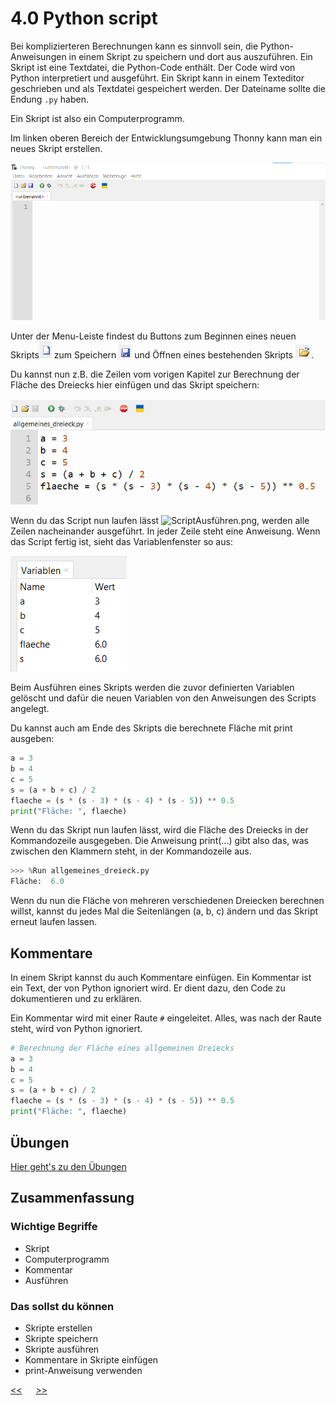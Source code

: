 # 4.0 Python script

Bei komplizierteren Berechnungen kann es sinnvoll sein, 
die Python-Anweisungen in einem Skript zu speichern und 
dort aus auszuführen. 
Ein Skript ist eine Textdatei, die Python-Code enthält. 
Der Code wird von Python interpretiert und ausgeführt. 
Ein Skript kann in einem Texteditor geschrieben 
und als Textdatei gespeichert werden. 
Der Dateiname sollte die Endung `.py` haben.

Ein Skript ist also ein Computerprogramm.

Im linken oberen Bereich der Entwicklungsumgebung Thonny kann man ein neues Skript erstellen.

![ScriptEditor.png](../img/4.0/ScriptEditor.png)

Unter der Menu-Leiste findest du Buttons zum 
Beginnen eines neuen Skripts![ScriptNeu.png](../img/4.0/ScriptNeu.png)
zum Speichern ![ScriptSpeichern.png](../img/4.0/ScriptSpeichern.png) und 
Öffnen eines bestehenden Skripts ![ScriptOeffben.png](../img/4.0/ScriptOeffnen.png).

Du kannst nun z.B. die Zeilen vom vorigen Kapitel zur Berechnung der 
Fläche des Dreiecks hier einfügen und das Skript speichern:

![ScriptAllgemeinesDreieck.png](../img/4.0/ScriptAllgemeinesDreieck.png)

Wenn du das Script nun laufen lässt ![ScriptAusführen.png](../img/4.0/ScriptAusführen.png), 
werden alle Zeilen nacheinander ausgeführt. In jeder Zeile steht eine Anweisung.
Wenn das Script fertig ist, sieht das Variablenfenster so aus:

![VariablenFensterAllgemeinesDreieck.png](../img/4.0/VariablenFensterAllgemeinesDreieck.png)

Beim Ausführen eines Skripts werden die zuvor definierten Variablen gelöscht 
und dafür die neuen Variablen von den Anweisungen des Scripts angelegt.

Du kannst auch am Ende des Skripts die berechnete Fläche mit print ausgeben:

```python
a = 3
b = 4
c = 5
s = (a + b + c) / 2
flaeche = (s * (s - 3) * (s - 4) * (s - 5)) ** 0.5
print("Fläche: ", flaeche)
```

Wenn du das Skript nun laufen lässt, 
wird die Fläche des Dreiecks in der Kommandozeile ausgegeben. Die Anweisung print(...) 
gibt also das, was zwischen den Klammern steht, in der Kommandozeile aus.

```python
>>> %Run allgemeines_dreieck.py
Fläche:  6.0
```

Wenn du nun die Fläche von mehreren verschiedenen Dreiecken berechnen willst, 
kannst du jedes Mal die Seitenlängen (a, b, c) ändern und das Skript erneut laufen lassen.

## Kommentare

In einem Skript kannst du auch Kommentare einfügen.
Ein Kommentar ist ein Text, der von Python ignoriert wird.
Er dient dazu, den Code zu dokumentieren und zu erklären.

Ein Kommentar wird mit einer Raute `#` eingeleitet.
Alles, was nach der Raute steht, wird von Python ignoriert.

```python
# Berechnung der Fläche eines allgemeinen Dreiecks
a = 3
b = 4
c = 5
s = (a + b + c) / 2
flaeche = (s * (s - 3) * (s - 4) * (s - 5)) ** 0.5
print("Fläche: ", flaeche)
```

## Übungen
[Hier geht's zu den Übungen](../uebungen/UE_4.0_Script.md)

## Zusammenfassung
### Wichtige Begriffe
- Skript
- Computerprogramm
- Kommentar
- Ausführen

### Das sollst du können
- Skripte erstellen
- Skripte speichern
- Skripte ausführen
- Kommentare in Skripte einfügen
- print-Anweisung verwenden




[<<](3.0_Variablen.md) &emsp; [>>](4.1_Debugger.md)